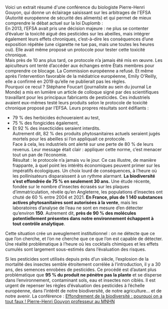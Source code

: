 Voici un extrait résumé d'une conférence du biologiste Pierre-Henri Gouyon, qui donne un éclairage saisissant sur les arbitrages de l'EFSA (Autorité européenne de sécurité des aliments) et qui permet de mieux comprendre le débat actuel sur la loi Duplomb :  
En 2013, l’EFSA avait pris une décision majeure : ne plus se contenter d’évaluer la toxicité aiguë des pesticides sur les abeilles, mais intégrer également leurs effets chroniques, c’est-à-dire les conséquences d’une exposition répétée (une cigarette ne tue pas, mais une toutes les heures oui). Elle avait même proposé un protocole pour tester cette toxicité chronique.  
Mais près de 10 ans plus tard, ce protocole n’a jamais été mis en œuvre. Les apiculteurs ont tenté d’accéder aux échanges entre États membres pour comprendre ce blocage. La Commission européenne a refusé. Et même après l’intervention favorable de la médiatrice européenne, Emily O'Reilly, elle a confirmé en 2019 qu’elle ne publierait pas les règles.  
Pourquoi ce recul ? Stéphane Foucart (journaliste au sein du journal Le Monde) a mis en lumière un article de colloque signé par des scientifiques travaillant pour les principaux fabricants de pesticides. Ces industriels avaient eux-mêmes testé leurs produits selon le protocole de toxicité chronique proposé par l’EFSA. Leurs propres résultats sont édifiants :  
 - 79 % des herbicides échoueraient au test,  
 - 75 % des fongicides également,  
 - Et 92 % des insecticides seraient interdits.  
Autrement dit, 82 % des produits phytosanitaires actuels seraient jugés mortels pour les abeilles si l’on appliquait ce protocole.  
Face à cela, les industriels ont alerté sur une perte de 80 % de leurs revenus. Leur message était clair : appliquer cette norme, c’est menacer tout un pan de l’économie.  
Résultat : le protocole n’a jamais vu le jour. Ce cas illustre, de manière frappante, à quel point les intérêts économiques peuvent primer sur les impératifs écologiques. Un choix lourd de conséquences, à l’heure où les pollinisateurs disparaissent à un rythme alarmant.
**La biodiversité s’est effondrée de 75 % en seulement 30 ans.** Une étude récente, fondée sur le nombre d’insectes écrasés sur les plaques d’immatriculation, révèle qu’en Angleterre, les populations d’insectes ont chuté de 60 % entre 2004 et 2021.
**En France, plus de 1 140 substances actives phytosanitaires sont autorisées à la vente**, mais les laboratoires d’analyse de l’eau ne sont en mesure d’en détecter qu’environ **150**. Autrement dit, **près de 90 % des molécules potentiellement présentes dans notre environnement échappent à tout contrôle analytique**.

Cette situation crée un aveuglement institutionnel : on ne détecte que ce que l’on cherche, et l’on ne cherche que ce que l’on est capable de détecter. Une réalité problématique à l’heure où les cocktails chimiques et les effets cumulés sont largement sous-estimés dans l’évaluation des risques.

Si les pesticides sont utilisés depuis près d’un siècle, l’explosion de la mortalité des insectes semble étroitement corrélée à l’introduction, il y a 30 ans, des semences enrobées de pesticides. Ce procédé est d’autant plus problématique que **95 % du produit ne pénètre pas la plante** et se disperse dans l’environnement, contaminant sols, eau et insectes non ciblés.
Il est urgent de repenser les règles d’évaluation des pesticides à l’échelle européenne, dans l’intérêt de notre biodiversité, de notre agriculture… et de notre avenir.
La conférence : [Effondrement de la biodiversité : pourquoi on a tout faux ! Pierre-Henri Gouyon professeur au MNHN](https://www.youtube.com/watch?v=6FQT7b2ExP4)